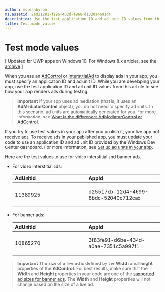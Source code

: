 ```yaml
---
author: mcleanbyron
ms.assetid: 2ed21281-f996-402d-a968-d1320a4691df
description: Use the test application ID and ad unit ID values from this article to see how your app renders ads during testing.
title: Test mode values
---
```


# Test mode values


\[ Updated for UWP apps on Windows 10. For Windows 8.x articles, see the [archive](http://go.microsoft.com/fwlink/p/?linkid=619132) \]

When you use an [AdControl](https://msdn.microsoft.com/library/windows/apps/microsoft.advertising.winrt.ui.adcontrol.aspx) or [InterstitialAd](https://msdn.microsoft.com/library/windows/apps/microsoft.advertising.winrt.ui.interstitialad.aspx)  to display ads in your app, you must specify an application ID and ad unit ID. While you are developing your app, use the test application ID and ad unit ID values from this article to see how your app renders ads during testing.

> **Important**   If your app uses ad mediation (that is, it uses an **AdMediatorControl** object), you do not need to specify ad units. In this scenario, ad units are automatically generated for you. For more information, see [What is the difference: AdMediatorControl or AdControl](what-is-the-difference-admediatorcontrol-or-adcontrol.md).

If you try to use test values in your app after you publish it, your live app not receive ads. To receive ads in your published app, you must update your code to use an application ID and ad unit ID provided by the Windows Dev Center dashboard. For more information, see [Set up ad units in your app](set-up-ad-units-in-your-app.md).
 

Here are the test values to use for video interstitial and banner ads.

* For video interstitial ads:

    <table>
    <colgroup>
    <col width="50%" />
    <col width="50%" />
    </colgroup>
    <thead>
    <tr class="header">
    <th align="left">AdUnitId</th>
    <th align="left">AppId</th>
    </tr>
    </thead>
    <tbody>
    <tr class="odd">
    <td align="left"><p>11389925</p></td>
    <td align="left"><p>d25517cb-12d4-4699-8bdc-52040c712cab</p></td>
    </tr>
    </tbody>
    </table>

     
* For banner ads:

    <table>
    <colgroup>
    <col width="50%" />
    <col width="50%" />
    </colgroup>
    <thead>
    <tr class="header">
    <th align="left">AdUnitId</th>
    <th align="left">AppId</th>
    </tr>
    </thead>
    <tbody>
    <tr class="odd">
    <td align="left"><p>10865270</p></td>
    <td align="left"><p>3f83fe91-d6be-434d-a0ae-7351c5a997f1</p></td>
    </tr>
    </tbody>
    </table>


> **Important**   The size of a live ad is defined by the **Width** and **Height** properties of the **AdControl**. For best results, make sure that the **Width** and **Height** properties in your code are one of the [supported ad sizes for banner ads](supported-ad-sizes-for-banner-ads.md). The **Width** and **Height** properties will not change based on the size of a live ad.



 

 


<!--HONumber=Jun16_HO3-->



